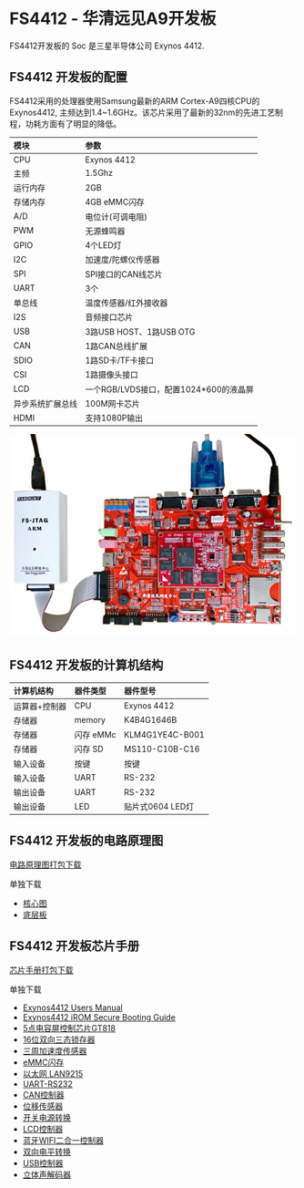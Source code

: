 # FS4412 - 华清远见A9开发板

FS4412开发板的 Soc 是三星半导体公司 Exynos 4412.

## FS4412 开发板的配置

FS4412采用的处理器使用Samsung最新的ARM Cortex-A9四核CPU的Exynos4412, 
主频达到1.4~1.6GHz。该芯片采用了最新的32nm的先进工艺制程，功耗方面有了明显的降低。

|模块|参数|
|:---|:---|
|CPU|Exynos 4412|
|主频|1.5Ghz|
|运行内存|2GB|
|存储内存|4GB eMMC闪存|
|A/D|电位计(可调电阻)|
|PWM|无源蜂鸣器|
|GPIO|4个LED灯|
|I2C|加速度/陀螺仪传感器|
|SPI|SPI接口的CAN线芯片|
|UART|3个|
|单总线|温度传感器/红外接收器|
|I2S|音频接口芯片|
|USB|3路USB HOST、1路USB OTG|
|CAN|1路CAN总线扩展|
|SDIO|1路SD卡/TF卡接口|
|CSI|1路摄像头接口|
|LCD|一个RGB/LVDS接口，配置1024*600的液晶屏|
|异步系统扩展总线|100M网卡芯片|
|HDMI|支持1080P输出|

![FS4412](resource/images/fs4412-jtag.jpg)

## FS4412 开发板的计算机结构

|计算机结构|器件类型|器件型号|
|:---|:---|:---|
|运算器+控制器|CPU|Exynos 4412|
|存储器|memory|K4B4G1646B|
|存储器|闪存 eMMc|KLM4G1YE4C-B001|
|存储器|闪存 SD|MS110-C10B-C16|
|输入设备|按键|按键|
|输入设备|UART|RS-232|
|输出设备|UART|RS-232|
|输出设备|LED|贴片式0604 LED灯|

## FS4412 开发板的电路原理图

[电路原理图打包下载](resource/schematic.zip)

单独下载
* [核心图](resource/schematic/FS4412_CoreBoard_V2.pdf)
* [底层板](resource/schematic/FS4412-DevBoard-V5.pdf)

## FS4412 开发板芯片手册

[芯片手册打包下载](resource/datasheet.zip)

单独下载
* [Exynos4412 Users Manual](resource/datasheet/SEC_Exynos4412_Users_Manual_Ver.1.00.00.pdf)   
* [Exynos4412 iROM Secure Booting Guide](resource/datasheet/Exynos4412_iROM_Secure_Booting_Guide_Ver.1.00.00.pdf)   
* [5点电容屏控制芯片GT818](resource/5点电容屏控制芯片GT818.pdf)   
* [16位双向三态锁存器](resource/datasheet/74ALVC164245.pdf)   
* [三周加速度传感器](resource/datasheet/BMA250-DS002-02.pdf)   
* [eMMC闪存](resource/datasheet/KLMxGxxE4x.pdf)   
* [以太网 LAN9215](resource/datasheet/LAN9215.pdf)   
* [UART-RS232](resource/datasheet/MAX3232CSE.pdf)   
* [CAN控制器](resource/datasheet/mcp2515.pdf)   
* [位移传感器](resource/datasheet/MPU3050.pdf)   
* [开关电源转换](resource/datasheet/sgm6600.pdf)   
* [LCD控制器](resource/datasheet/sn75lvds83b.pdf)   
* [蓝牙WIFI二合一控制器](resource/datasheet/SWB-A31_DS_Data.pdf)   
* [双向电平转换](resource/datasheet/TXS0102.pdf)   
* [USB控制器](resource/datasheet/USB3503A.pdf)   
* [立体声解码器](resource/datasheet/WM8960__Natertech.pdf)   